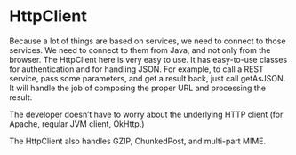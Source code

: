 # HttpClient
Because a lot of things are based on services, we need to connect to those services. We need to connect to them from Java, and not only from the browser. The HttpClient here is very easy to use. It has easy-to-use classes for authentication and for handling JSON. For example, to call a REST service, pass some parameters, and get a result back, just call getAsJSON. It will handle the job of composing the proper URL and processing the result.
 
The developer doesn’t have to worry about the underlying HTTP client (for Apache, regular JVM client, OkHttp.)
 
The HttpClient also handles GZIP, ChunkedPost, and multi-part MIME.

